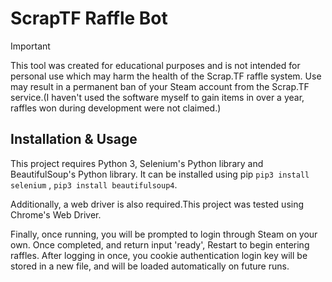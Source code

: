 # ScrapTF Raffle Bot

> [!IMPORTANT]
> This tool was created for educational purposes and is not intended for personal use which may harm the health of the Scrap.TF raffle system. Use may result in a permanent ban of your Steam account from the Scrap.TF service.(I haven't used the software myself to gain items in over a year, raffles won during development were not claimed.)


 ## Installation & Usage
 This project requires Python 3, Selenium's Python library and BeautifulSoup's Python library. It can be installed using pip `pip3 install selenium` , `pip3 install beautifulsoup4`.

 Additionally, a web driver is also required.This project was tested using Chrome's Web Driver.

 Finally, once running, you will be prompted to login through Steam on your own. Once completed, and return input 'ready', Restart to begin entering raffles. After logging in once, you cookie authentication login key will be stored in a new file, and will be loaded automatically on future runs.
